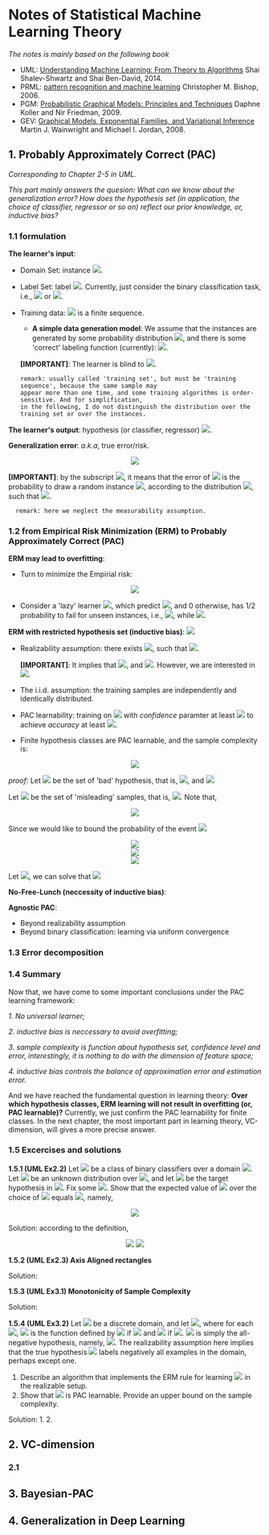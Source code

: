 # Notes of Statistical Machine Learning Theory

*The notes is mainly based on the following book*

- UML: [Understanding Machine Learning: From Theory to Algorithms](https://www.cs.huji.ac.il/~shais/UnderstandingMachineLearning/understanding-machine-learning-theory-algorithms.pdf)  Shai Shalev-Shwartz and Shai Ben-David, 2014.
- PRML: [pattern recognition and machine learning](http://users.isr.ist.utl.pt/~wurmd/Livros/school/Bishop%20-%20Pattern%20Recognition%20And%20Machine%20Learning%20-%20Springer%20%202006.pdf) Christopher M. Bishop, 2006.
- PGM: [Probabilistic Graphical Models: Principles and Techniques](https://mitpress.mit.edu/books/probabilistic-graphical-models) Daphne Koller and Nir Friedman, 2009.
- GEV: [Graphical Models, Exponential Families, and Variational Inference](https://people.eecs.berkeley.edu/~wainwrig/Papers/WaiJor08_FTML.pdf) Martin J. Wainwright and Michael I. Jordan, 2008.

## 1. Probably Approximately Correct (PAC)

*Corresponding to Chapter 2-5 in UML.*

*This part mainly answers the quesion: What can we know about the generalization error? How does the hypothesis set (in application, the choice of classifier, regressor or so on) reflect our prior knowledge, or, inductive bias?*

### 1.1 formulation

**The learner's input**:

- Domain Set: instance <img src=http://latex.codecogs.com/gif.latex?x\in\mathcal{X}>.
- Label Set: label <img src=http://latex.codecogs.com/gif.latex?y\in\mathcal{Y}>. Currently, just consider the binary classification task, i.e., <img src=http://latex.codecogs.com/gif.latex?y%3D%5C%7B0%2C1%5C%7D> or <img src=http://latex.codecogs.com/gif.latex?\{-1,+1\}>.
- Training data: <img src=http://latex.codecogs.com/gif.latex?S%3D%28%28x_1%2Cy_1%29%2C%5Ccdots%2C%28x_m%2Cy_m%29%29> is a finite sequence.

  - **A simple data generation model**: We assume that the instances are generated by some probability distribution <img src=http://latex.codecogs.com/gif.latex?\mathcal{D}>, and there is some 'correct' labeling function (currently): <img src=http://latex.codecogs.com/gif.latex?f:\mathcal{X}\rightarrow\mathcal{Y}>.

  **[IMPORTANT]**: The learner is blind to <img src=http://latex.codecogs.com/gif.latex?\mathcal{D},f>.

      remark: usually called 'training set', but must be 'training sequence', because the same sample may 
      appear more than one time, and some training algorithms is order-sensitive. And for simplification, 
      in the following, I do not distinguish the distribution over the training set or over the instances.
  
**The learner's output**: hypothesis (or classifier, regressor) <img src=http://latex.codecogs.com/gif.latex?h:\mathcal{X}\rightarrow\mathcal{Y}>.

**Generalization error**: *a.k.a*, true error/risk.

<div align=center>
<img src=http://latex.codecogs.com/gif.latex?L_{\mathcal{D},f}(h)\overset{def}{=}\mathop{\mathbb{P}}\limits_{x\sim\mathcal{D}}[h(x)\neq%20f(x)]\overset{def}{=}\mathcal{D}(\{x:h(x)\neq%20f(x)\})>
</div align=center>

  **[IMPORTANT]**: by the subscript <img src=http://latex.codecogs.com/gif.latex?\mathcal{D},f>, it means that the error of <img src=http://latex.codecogs.com/gif.latex?h> is the probability to draw a random instance <img src=http://latex.codecogs.com/gif.latex?x>, according to the distribution <img src=http://latex.codecogs.com/gif.latex?\mathcal{D}>, such that <img src=http://latex.codecogs.com/gif.latex?h(x)\neq%20f(x)>.

      remark: here we neglect the measurability assumption.

### 1.2 from Empirical Risk Minimization (ERM) to Probably Approximately Correct (PAC)

**ERM may lead to overfitting**:

- Turn to minimize the Empirial risk:
  
<div align=center>
<img src=http://latex.codecogs.com/gif.latex?L_S(h)\overset{def}{=}\frac{|(x_i,y_i)\in%20S:h(x_i)\neq%20y_i\}|}{m}>
</div align=center>

- Consider a 'lazy' learner <img src=http://latex.codecogs.com/gif.latex?h>, which predict <img src=http://latex.codecogs.com/gif.latex?y%3Dy_i%5C%20%5Ctext%7Biff.%7D%5C%20x%3Dx_i>, and 0 otherwise, has 1/2 probability to fail for unseen instances, i.e., <img src=http://latex.codecogs.com/gif.latex?L_%7B%5Cmathcal%7BD%7D%2Cf%7D%28h%29%3D1/2>, while <img src=http://latex.codecogs.com/gif.latex?L_S%28h%29%3D0>.

**ERM with restricted hypothesis set (inductive bias)**: <img src=http://latex.codecogs.com/gif.latex?h_S\in\arg\min\limits_{h\in\mathcal{H}}L_S(h)>

- Realizability assumption: there exists <img src=http://latex.codecogs.com/gif.latex?h^*\in\mathcal{H}>, such that <img src=http://latex.codecogs.com/gif.latex?L_%7B%5Cmathcal%7BD%7D%2Cf%7D%28h%5E*%29%3D0>.

  **[IMPORTANT]**: It implies that <img src=http://latex.codecogs.com/gif.latex?L_S%28h%5E*%29%3D0>, and <img src=http://latex.codecogs.com/gif.latex?L_S%28h_S%29%3D0>. However, we are interested in <img src=http://latex.codecogs.com/gif.latex?L_{\mathcal{D},f}(h_S)>.

- The i.i.d. assumption: the training samples are independently and identically distributed.

- PAC learnability: training on <img src=http://latex.codecogs.com/gif.latex?m\geqm_\mathcal{H}(\epsilon,\delta)> with *confidence* paramter at least <img src=http://latex.codecogs.com/gif.latex?1-\delta> to achieve *accuracy* at least <img src=http://latex.codecogs.com/gif.latex?1-\epsilon>.

- Finite hypothesis classes are PAC learnable, and the sample complexity is:

<div align=center>
<img src=http://latex.codecogs.com/gif.latex?m_\mathcal{H}(\epsilon,\delta)=\log(|\mathcal{H}|/\delta)/\epsilon>
</div align=center>
  
*proof*: Let <img src=http://latex.codecogs.com/gif.latex?\mathcal{H}_B> be the set of 'bad' hypothesis, that is, <img src=http://latex.codecogs.com/gif.latex?\mathcal{H}_B\subset\mathcal{H}>, and <img src=http://latex.codecogs.com/gif.latex?{\forall}h\in\mathcal{H}_B,L_{\mathcal{D},f}(h)%3E\epsilon>

Let <img src=http://latex.codecogs.com/gif.latex?M> be the set of 'misleading' samples, that is, <img src=http://latex.codecogs.com/gif.latex?M%3D%5C%7BS%3A%7B%5Cexists%7Dh%5Cin%5Cmathcal%7BH%7D_B%2CL_S%28h%29%3D0%5C%7D>. Note that,

<div align=center>
<img src=http://latex.codecogs.com/gif.latex?M=\bigcup\limits_{h\in\mathcal{H}_B}\{S:L_S(h)=0\}$>
</div align=center>

Since we would like to bound the probability of the event <img src=http://latex.codecogs.com/gif.latex?L_{\mathcal{D},f}(h_S)%3E\epsilon>

<div align=center>
<img src=http://latex.codecogs.com/gif.latex?\mathcal{D}^m(\{S:L_{\mathcal{D},f}(h_S)%3E\epsilon\})\leq\mathcal{D}^m(M)=\mathcal{D}^m(\bigcup\limits_{h\in\mathcal{H}_B}\{S:L_S(h)=0\})>
</div align=center>

<div align=center>
<img src=http://latex.codecogs.com/gif.latex?=\sum_{h\in\mathcal{H}_B}\prod_{i=1}^m\mathcal{D}(\{x_i:f(x_i)=h(x_i)\})\overset{i.i.d.}{=}\sum_{h\in\mathcal{H}_B}(1-L_{\mathcal{D},f}(h))^m>
</div align=center>

<div align=center>
<img src=http://latex.codecogs.com/gif.latex?\leq\sum_{h\in\mathcal{H}_B}(1-\epsilon)^m\leq\sum_{h\in\mathcal{H}_B}\exp(-\epsilon%20m)\leq|\mathcal{H}|\exp(-\epsilon%20m)>
</div align=center>

Let <img src=http://latex.codecogs.com/gif.latex?|\mathcal{H}|\exp(-\epsilon%20m)\leq\delta>, we can solve that <img src=http://latex.codecogs.com/gif.latex?m\geq\log(|\mathcal{H}|/\delta)/\epsilon>

**No-Free-Lunch (neccessity of inductive bias)**:


**Agnostic PAC**:

- Beyond realizability assumption
- Beyond binary classification: learning via uniform convergence

### 1.3 Error decomposition

### 1.4 Summary

Now that, we have come to some important conclusions under the PAC learning framework:

*1. No universal learner;*

*2. inductive bias is neccessary to avoid overfitting;*

*3. sample complexity is function about hypothesis set, confidence level and error, interestingly, it is nothing to do with the dimension of feature space;*

*4. inductive bias controls the balance of approximation error and estimation error.*

And we have reached the fundamental question in learning theory: **Over which hypothesis classes, ERM learning will not result in overfitting (or, PAC learnable)?** Currently, we just confirm the PAC learnability for finite classes. In the next chapter, the most important part in learning theory, VC-dimension, will gives a more precise answer.

### 1.5 Excercises and solutions

**1.5.1 (UML Ex2.2)** Let <img src=http://latex.codecogs.com/gif.latex?\mathcal{H}> be a class of binary classifiers over a domain <img src=http://latex.codecogs.com/gif.latex?\mathcal{X}>. Let <img src=http://latex.codecogs.com/gif.latex?\mathcal{D}> be an unknown distribution over <img src=http://latex.codecogs.com/gif.latex?\mathcal{X}>, and let <img src=http://latex.codecogs.com/gif.latex?f> be the target hypothesis in <img src=http://latex.codecogs.com/gif.latex?\mathcal{H}>. Fix some <img src=http://latex.codecogs.com/gif.latex?h\in\mathcal{H}>. Show that the expected value of <img src=http://latex.codecogs.com/gif.latex?L_S(h)> over the choice of <img src=http://latex.codecogs.com/gif.latex?S> equals <img src=http://latex.codecogs.com/gif.latex?L_{\mathcal{D},f}(h)>, namely,

<div align=center>
<img src=http://latex.codecogs.com/gif.latex?\mathop\mathbb{E}\limits_{S\sim\mathcal{D}^m}[L_S(h)]=L_{\mathcal{D},f}(h)>
</div align=center>

Solution: according to the definition,

<div align=center>
<img src=http://latex.codecogs.com/gif.latex?\mathop\mathbb{E}\limits_{S\sim\mathcal{D}^m}[L_S(h)]=\sum_S\mathcal{D}^m(S)\frac{|\{(x_i,y_i)\in%20S:h(x_i)\neq%20y_i\}|}{m}>
<img src=http://latex.codecogs.com/gif.latex?=\sum_S\mathcal{D}\{(x_i,y_i)\in%20S:h(x_i)\neq%20y_i\}=\mathcal{D}(\{x:h(x)\neq%20f(x)\})_>
</div align=center>

**1.5.2 (UML Ex2.3) Axis Aligned rectangles**

Solution:

**1.5.3 (UML Ex3.1) Monotonicity of Sample Complexity**

Solution:

**1.5.4 (UML Ex3.2)** Let <img src=http://latex.codecogs.com/gif.latex?\mathcal{X}> be a discrete domain, and let <img src=http://latex.codecogs.com/gif.latex?%5Cmathcal%7BH%7D_%7B%5Ctext%7BSingleton%7D%7D%3D%5C%7Bh_z%3Az%5Cin%5Cmathcal%7BX%7D%5C%7D%5Ccup%5C%7Bh%5E-%5C%7D>, where for each <img src=http://latex.codecogs.com/gif.latex?z\in\mathcal{X}>, <img src=http://latex.codecogs.com/gif.latex?h_z> is the function defined by <img src=http://latex.codecogs.com/gif.latex?h_z%28x%29%3D1> if <img src=http://latex.codecogs.com/gif.latex?x%3Dz> and <img src=http://latex.codecogs.com/gif.latex?h_z(x)%3D0> if <img src=http://latex.codecogs.com/gif.latex?x\neq%20z>. <img src=http://latex.codecogs.com/gif.latex?h^-> is simply the all-negative hypothesis, namely, <img src=http://latex.codecogs.com/gif.latex?\forall%20x\in\mathcal{X},h^-(x)%3D0>. The realizability assumption here implies that the true hypothesis <img src=http://latex.codecogs.com/gif.latex?f> labels negatively all examples in the domain, perhaps except one.

1. Describe an algorithm that implements the ERM rule for learning <img src=http://latex.codecogs.com/gif.latex?%5Cmathcal%7BH%7D_%7B%5Ctext%7BSingleton%7D%7D> in the realizable setup.
2. Show that <img src=http://latex.codecogs.com/gif.latex?%5Cmathcal%7BH%7D_%7B%5Ctext%7BSingleton%7D%7D> is PAC learnable. Provide an upper bound on the sample complexity.
  
Solution: 
1. 
2. 

## 2. VC-dimension

### 2.1

## 3. Bayesian-PAC

## 4. Generalization in Deep Learning
